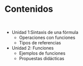 
# Contenidos

 

- Unidad 1:Sintaxis de una fórmula
    - Operaciones con funciones
    - Tipos de referencias
- Unidad 2: Funciones
    - Ejemplos de funciones
    - Propuestas didácticas
